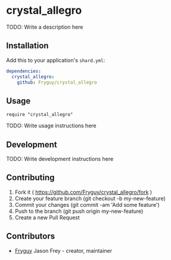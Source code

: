 # crystal_allegro

TODO: Write a description here

## Installation

Add this to your application's `shard.yml`:

```yaml
dependencies:
  crystal_allegro:
    github: Fryguy/crystal_allegro
```

## Usage

```crystal
require "crystal_allegro"
```

TODO: Write usage instructions here

## Development

TODO: Write development instructions here

## Contributing

1. Fork it ( https://github.com/Fryguy/crystal_allegro/fork )
2. Create your feature branch (git checkout -b my-new-feature)
3. Commit your changes (git commit -am 'Add some feature')
4. Push to the branch (git push origin my-new-feature)
5. Create a new Pull Request

## Contributors

- [Fryguy](https://github.com/Fryguy) Jason Frey - creator, maintainer
